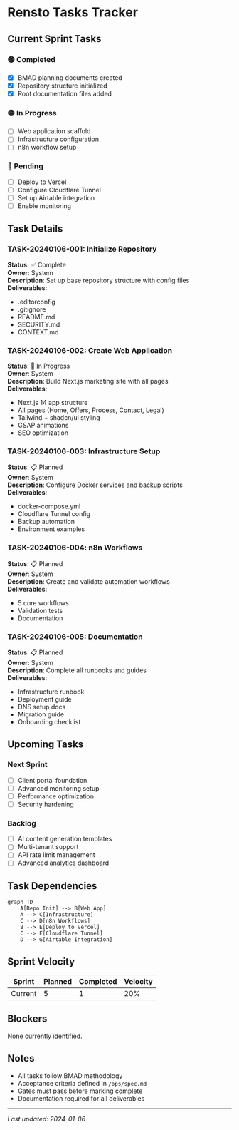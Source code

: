 # Rensto Tasks Tracker

## Current Sprint Tasks

### 🟢 Completed

- [x] BMAD planning documents created
- [x] Repository structure initialized
- [x] Root documentation files added

### 🟡 In Progress

- [ ] Web application scaffold
- [ ] Infrastructure configuration
- [ ] n8n workflow setup

### 🔴 Pending

- [ ] Deploy to Vercel
- [ ] Configure Cloudflare Tunnel
- [ ] Set up Airtable integration
- [ ] Enable monitoring

## Task Details

### TASK-20240106-001: Initialize Repository
**Status**: ✅ Complete  
**Owner**: System  
**Description**: Set up base repository structure with config files  
**Deliverables**:
- .editorconfig
- .gitignore
- README.md
- SECURITY.md
- CONTEXT.md

### TASK-20240106-002: Create Web Application
**Status**: 🚧 In Progress  
**Owner**: System  
**Description**: Build Next.js marketing site with all pages  
**Deliverables**:
- Next.js 14 app structure
- All pages (Home, Offers, Process, Contact, Legal)
- Tailwind + shadcn/ui styling
- GSAP animations
- SEO optimization

### TASK-20240106-003: Infrastructure Setup
**Status**: 📋 Planned  
**Owner**: System  
**Description**: Configure Docker services and backup scripts  
**Deliverables**:
- docker-compose.yml
- Cloudflare Tunnel config
- Backup automation
- Environment examples

### TASK-20240106-004: n8n Workflows
**Status**: 📋 Planned  
**Owner**: System  
**Description**: Create and validate automation workflows  
**Deliverables**:
- 5 core workflows
- Validation tests
- Documentation

### TASK-20240106-005: Documentation
**Status**: 📋 Planned  
**Owner**: System  
**Description**: Complete all runbooks and guides  
**Deliverables**:
- Infrastructure runbook
- Deployment guide
- DNS setup docs
- Migration guide
- Onboarding checklist

## Upcoming Tasks

### Next Sprint
- [ ] Client portal foundation
- [ ] Advanced monitoring setup
- [ ] Performance optimization
- [ ] Security hardening

### Backlog
- [ ] AI content generation templates
- [ ] Multi-tenant support
- [ ] API rate limit management
- [ ] Advanced analytics dashboard

## Task Dependencies

```mermaid
graph TD
    A[Repo Init] --> B[Web App]
    A --> C[Infrastructure]
    C --> D[n8n Workflows]
    B --> E[Deploy to Vercel]
    C --> F[Cloudflare Tunnel]
    D --> G[Airtable Integration]
```

## Sprint Velocity

| Sprint | Planned | Completed | Velocity |
|--------|---------|-----------|----------|
| Current | 5 | 1 | 20% |

## Blockers

None currently identified.

## Notes

- All tasks follow BMAD methodology
- Acceptance criteria defined in `/ops/spec.md`
- Gates must pass before marking complete
- Documentation required for all deliverables

---

*Last updated: 2024-01-06*
